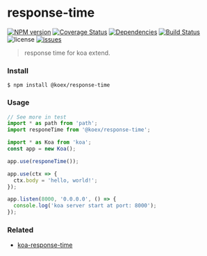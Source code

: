 # response-time

[![NPM version](https://img.shields.io/npm/v/@koex/response-time.svg?style=flat)](https://www.npmjs.com/package/@koex/response-time)
[![Coverage Status](https://img.shields.io/coveralls/koexjs/response-time.svg?style=flat)](https://coveralls.io/r/koexjs/response-time)
[![Dependencies](https://img.shields.io/david/koexjs/response-time.svg)](https://github.com/koexjs/response-time)
[![Build Status](https://travis-ci.com/koexjs/response-time.svg?branch=master)](https://travis-ci.com/koexjs/response-time)
![license](https://img.shields.io/github/license/koexjs/response-time.svg)
[![issues](https://img.shields.io/github/issues/koexjs/response-time.svg)](https://github.com/koexjs/response-time/issues)

> response time for koa extend.

### Install

```
$ npm install @koex/response-time
```

### Usage

```javascript
// See more in test
import * as path from 'path';
import responeTime from '@koex/response-time';

import * as Koa from 'koa';
const app = new Koa();

app.use(responeTime());

app.use(ctx => {
  ctx.body = 'hello, world!';
});

app.listen(8000, '0.0.0.0', () => {
  console.log('koa server start at port: 8000');
});
```

### Related
* [koa-response-time](https://github.com/koajs/response-time)